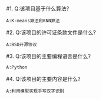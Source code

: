#1. Q:该项目基于什么算法?
    
    A:K-means算法和KNN算法

#2. Q:该项目的许可证条款文件是什么?
    
    A:BSD开源协议

#3. Q:该项目的主要编程语言是什么?
    
    A:Python
    
#4. Q:该项目的主要内容是什么?
    
    A:利用模型实现手写汉字识别
